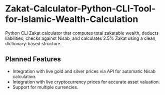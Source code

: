 # Zakat-Calculator-Python-CLI-Tool-for-Islamic-Wealth-Calculation
Python CLI Zakat calculator that computes total zakatable wealth, deducts liabilities, checks against Nisab, and calculates 2.5% Zakat using a clean, dictionary-based structure.

## Planned Features
- Integration with live gold and silver prices via API for automatic Nisab calculation.
- Integration with live cryptocurrency prices for accurate asset valuation.
- Support for multiple currencies.
